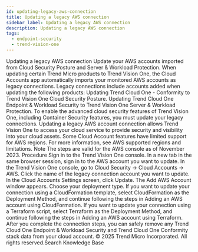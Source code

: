 ```yaml
---
id: updating-legacy-aws-connection
title: Updating a legacy AWS connection
sidebar_label: Updating a legacy AWS connection
description: Updating a legacy AWS connection
tags:
  - endpoint-security
  - trend-vision-one
---
```


 Updating a legacy AWS connection Update your AWS accounts imported from Cloud Security Posture and Server & Workload Protection. When updating certain Trend Micro products to Trend Vision One, the Cloud Accounts app automatically imports your monitored AWS accounts as legacy connections. Legacy connections include accounts added when updating the following products: Updating Trend Cloud One - Conformity to Trend Vision One Cloud Security Posture. Updating Trend Cloud One Endpoint & Workload Security to Trend Vision One Server & Workload Protection. To enable the advanced cloud security features of Trend Vision One, including Container Security features, you must update your legacy connections. Updating a legacy AWS account connection allows Trend Vision One to access your cloud service to provide security and visibility into your cloud assets. Some Cloud Account features have limited support for AWS regions. For more information, see AWS supported regions and limitations. Note The steps are valid for the AWS console as of November 2023. Procedure Sign in to the Trend Vision One console. In a new tab in the same browser session, sign in to the AWS account you want to update. In the Trend Vision One console, go to Cloud Security → Cloud Accounts → AWS. Click the name of the legacy connection account you want to update. In the Cloud Accounts Settings screen, click Update. The Add AWS Account window appears. Choose your deployment type. If you want to update your connection using a CloudFormation template, select CloudFormation as the Deployment Method, and continue following the steps in Adding an AWS account using CloudFormation. If you want to update your connection using a Terraform script, select Terraform as the Deployment Method, and continue following the steps in Adding an AWS account using Terraform. After you complete the connection steps, you can safely remove any Trend Cloud One Endpoint & Workload Security and Trend Cloud One Conformity stack data from your cloud account. © 2025 Trend Micro Incorporated. All rights reserved.Search Knowledge Base